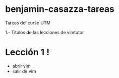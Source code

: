 # benjamin-casazza-tareas
Tareas del curso UTM 

1.- Titulos de las lecciones de vimtutor

# Lección 1 !

  - abrir vim
  - salir de vim
